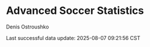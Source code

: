 # Advanced Soccer Statistics
Denis Ostroushko

<!-- gfm -->

Last successful data update: 2025-08-07 09:21:56 CST
